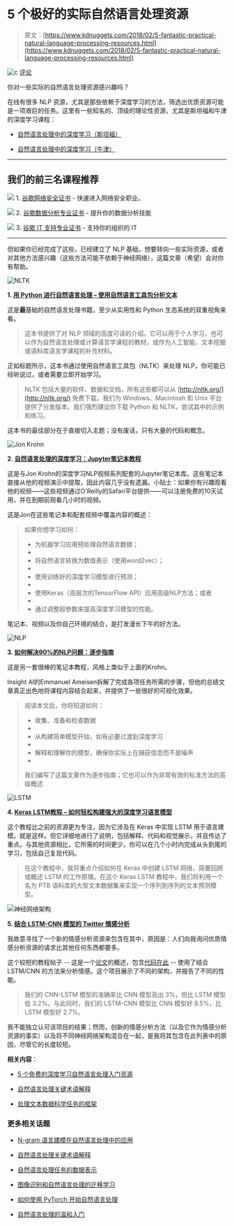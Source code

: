 # 5 个极好的实际自然语言处理资源

> 原文：[https://www.kdnuggets.com/2018/02/5-fantastic-practical-natural-language-processing-resources.html](https://www.kdnuggets.com/2018/02/5-fantastic-practical-natural-language-processing-resources.html)

![c](../Images/3d9c022da2d331bb56691a9617b91b90.png) [评论](#comments)

你对一些实际的自然语言处理资源感兴趣吗？

在线有很多 NLP 资源，尤其是那些依赖于深度学习的方法，筛选出优质资源可能是一项艰巨的任务。这里有一些知名的、顶级的理论性资源，尤其是斯坦福和牛津的深度学习课程：

+   [自然语言处理中的深度学习（斯坦福）](http://web.stanford.edu/class/cs224n/)

+   [自然语言处理中的深度学习（牛津）](https://www.cs.ox.ac.uk/teaching/courses/2016-2017/dl/)

* * *

## 我们的前三名课程推荐

![](../Images/0244c01ba9267c002ef39d4907e0b8fb.png) 1\. [谷歌网络安全证书](https://www.kdnuggets.com/google-cybersecurity) - 快速进入网络安全职业。

![](../Images/e225c49c3c91745821c8c0368bf04711.png) 2\. [谷歌数据分析专业证书](https://www.kdnuggets.com/google-data-analytics) - 提升你的数据分析技能

![](../Images/0244c01ba9267c002ef39d4907e0b8fb.png) 3\. [谷歌 IT 支持专业证书](https://www.kdnuggets.com/google-itsupport) - 支持你的组织的 IT

* * *

但如果你已经完成了这些，已经建立了 NLP 基础，想要转向一些实际资源，或者对其他方法感兴趣（这些方法可能不依赖于神经网络），这篇文章（希望）会对你有帮助。

![NLTK](../Images/bf1b4baf4f16833c46cb7668d138ccc0.png)

**1\. [用 Python 进行自然语言处理 – 使用自然语言工具包分析文本](http://www.nltk.org/book/)**

这是**最**基础的自然语言处理书籍，至少从实用性和 Python 生态系统的双重视角来看。

> 这本书提供了对 NLP 领域的高度可读的介绍。它可以用于个人学习，也可以作为自然语言处理或计算语言学课程的教材，或作为人工智能、文本挖掘或语料库语言学课程的补充材料。

正如标题所示，这本书通过使用自然语言工具包（NLTK）来处理 NLP，你可能已经听说过，或者需要立即开始学习。

> NLTK 包括大量的软件、数据和文档，所有这些都可以从 [http://nltk.org/](http://nltk.org/) 免费下载。我们为 Windows、Macintosh 和 Unix 平台提供了分发版本。我们强烈建议你下载 Python 和 NLTK，尝试其中的示例和练习。

这本书的最佳部分在于直接切入主题；没有废话，只有大量的代码和概念。

![Jon Krohn](../Images/5b9801d7cb6b72756e0e8e17ec335bf1.png)

**2\. [自然语言处理的深度学习：Jupyter笔记本教程](https://insights.untapt.com/deep-learning-for-natural-language-processing-tutorials-with-jupyter-notebooks-ad67f336ce3f)**

这是与Jon Krohn的深度学习NLP视频系列配套的Jupyter笔记本库。这些笔记本直接从他的视频演示中提取，因此内容几乎没有遗漏。小贴士：如果你有兴趣观看他的视频——这些视频通过O'Reilly的Safari平台提供——可以注册免费的10天试用，并在到期前观看几小时的视频。

这是Jon在这些笔记本和配套视频中覆盖内容的概述：

> 如果你想学习如何：
> 
> +   为机器学习应用预处理自然语言数据；
> +   
> +   将自然语言转换为数值表示（使用word2vec）；
> +   
> +   使用训练好的深度学习模型进行预测；
> +   
> +   使用Keras（高层次的TensorFlow API）应用高级NLP方法；或者
> +   
> +   通过调整超参数来提高深度学习模型的性能。

笔记本、视频以及你自己环境的结合，是打发漫长下午的好方法。

![NLP](../Images/931a2dd356d17d5fa34797018145cd8d.png)

**3\. [如何解决90%的NLP问题：逐步指南](https://blog.insightdatascience.com/how-to-solve-90-of-nlp-problems-a-step-by-step-guide-fda605278e4e)**

这是另一套很棒的笔记本教程，风格上类似于上面的Krohn。

Insight AI的Emmanuel Ameisen拆解了完成各项任务所需的步骤，但他的总结文章真正出色地将课程内容结合起来，并提供了一些很好的可视化效果。

> 阅读本文后，你将知道如何：
> 
> +   收集、准备和检查数据
> +   
> +   从构建简单模型开始，如有必要过渡到深度学习
> +   
> +   解释和理解你的模型，确保你实际上在捕获信息而不是噪声
> +   
> 我们编写了这篇文章作为逐步指南；它也可以作为非常有效的标准方法的高级概述

![LSTM](../Images/ff41771f3b9ccb38c4208110e4e798be.png)

**4\. [Keras LSTM教程 – 如何轻松构建强大的深度学习语言模型](http://adventuresinmachinelearning.com/keras-lstm-tutorial/)**

这个教程比之前的资源更为专注，因为它涉及在 Keras 中实现 LSTM 用于语言建模。就是这样。但它详细地进行了说明，包括解释、代码和视觉展示，并且传达了重点。与其他资源相比，它所需的时间更少，你可以在几个小时内完成从头到尾的学习，包括自己复现代码。

> 在这个教程中，我将重点介绍如何在 Keras 中创建 LSTM 网络，简要回顾或概述 LSTM 的工作原理。在这个 Keras LSTM 教程中，我们将利用一个名为 PTB 语料库的大型文本数据集来实现一个序列到序列的文本预测模型。

![神经网络架构](../Images/ad70212f1a2575e5b9bcf318b162ef2b.png)

**5\. [结合 LSTM-CNN 模型的 Twitter 情感分析](http://konukoii.com/blog/2018/02/19/twitter-sentiment-analysis-using-combined-lstm-cnn-models/)**

我故意寻找了一个新的情感分析资源来包含在其中，原因是：人们向我询问优质情感分析资源的请求比其他任何东西都要多。

这个较短的教程帖子 -- 这是一个[论文](https://www.academia.edu/35947062/Twitter_Sentiment_Analysis_using_combined_LSTM-CNN_Models)的概述，包含[代码在此](https://github.com/pmsosa/CS291K) -- 使用了结合 LSTM/CNN 的方法来分析情感。这个项目展示了不同的架构，并报告了不同的性能。

> 我们的 CNN-LSTM 模型的准确率比 CNN 模型高出 3%，但比 LSTM 模型低 3.2%。与此同时，我们的 LSTM-CNN 模型比 CNN 模型好 8.5%，比 LSTM 模型好 2.7%。

我不能独立认可该项目的结果；然而，创新的情感分析方法（以及它作为情感分析资源的事实）以及将不同神经网络架构混合在一起，是我将其包含在此列表中的原因，尽管它的长度较短。

**相关内容**：

+   [5 个免费的深度学习自然语言处理入门资源](/2017/07/5-free-resources-getting-started-deep-learning-nlp.html)

+   [自然语言处理关键术语解释](/2017/02/natural-language-processing-key-terms-explained.html)

+   [处理文本数据科学任务的框架](/2017/11/framework-approaching-textual-data-tasks.html)

### 更多相关话题

+   [N-gram 语言建模在自然语言处理中的应用](https://www.kdnuggets.com/2022/06/ngram-language-modeling-natural-language-processing.html)

+   [自然语言处理关键术语解释](https://www.kdnuggets.com/2017/02/natural-language-processing-key-terms-explained.html)

+   [自然语言处理任务的数据表示](https://www.kdnuggets.com/2018/11/data-representation-natural-language-processing.html)

+   [图像识别和自然语言处理的迁移学习](https://www.kdnuggets.com/2022/01/transfer-learning-image-recognition-natural-language-processing.html)

+   [如何使用 PyTorch 开始自然语言处理](https://www.kdnuggets.com/2022/04/start-natural-language-processing-pytorch.html)

+   [自然语言处理的温和入门](https://www.kdnuggets.com/2022/06/gentle-introduction-natural-language-processing.html)
